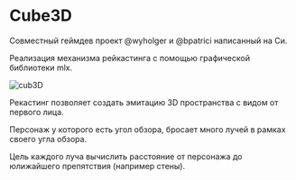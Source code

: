 # Cube3D
Совместный геймдев проект @wyholger и @bpatrici написанный на Си.

Реализация механизма рейкастинга с помощью графической библиотеки mlx.

![cub3D](gif/video.gif)

Рекастинг позволяет создать эмитацию 3D пространства с видом от первого лица.

Персонаж у которого есть угол обзора, бросает много лучей в рамках своего угла обзора.

Цель каждого луча вычислить расстояние от персонажа до юлижайшего препятствия (например стены).

